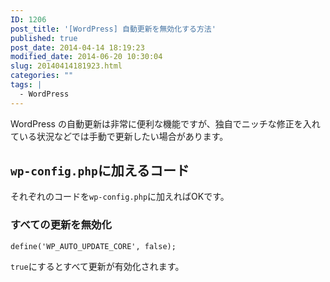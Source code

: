 ```yaml
---
ID: 1206
post_title: '[WordPress] 自動更新を無効化する方法'
published: true
post_date: 2014-04-14 18:19:23
modified_date: 2014-06-20 10:30:04
slug: 20140414181923.html
categories: ""
tags: |
  - WordPress
---
```

WordPress の自動更新は非常に便利な機能ですが、独自でニッチな修正を入れている状況などでは手動で更新したい場合があります。
<!--more-->
<h2><code>wp-config.php</code>に加えるコード</h2>
それぞれのコードを<code>wp-config.php</code>に加えればOKです。

<h3>すべての更新を無効化</h3>
<pre class="language-php"><code>define('WP_AUTO_UPDATE_CORE', false);</code></pre>
<code>true</code>にするとすべて更新が有効化されます。